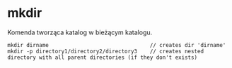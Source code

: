 # mkdir
Komenda tworząca katalog w bieżącym katalogu.
```commandline 
mkdir dirname                                // creates dir 'dirname' 
mkdir -p directory1/directory2/directory3    // creates nested directory with all parent directories (if they don't exists)
```